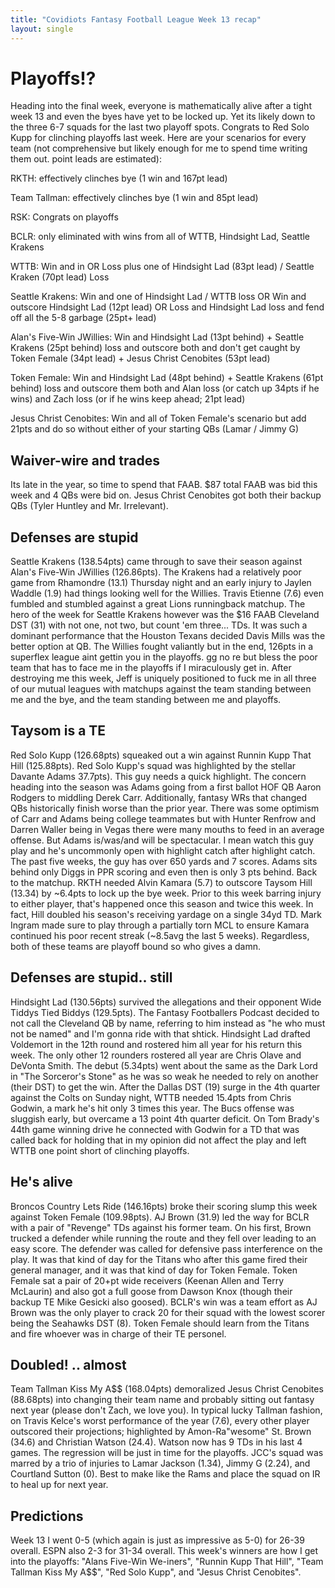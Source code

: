 ```yaml
---
title: "Covidiots Fantasy Football League Week 13 recap"
layout: single
---
```


# Playoffs!?

Heading into the final week, everyone is mathematically alive after a tight week 13 and even the byes have yet to be locked up. Yet its likely down to the three 6-7 squads for the last two playoff spots. Congrats to Red Solo Kupp for clinching playoffs last week. Here are your scenarios for every team (not comprehensive but likely enough for me to spend time writing them out. point leads are estimated):

RKTH: effectively clinches bye (1 win and 167pt lead)

Team Tallman: effectively clinches bye (1 win and 85pt lead)

RSK: Congrats on playoffs

BCLR: only eliminated with wins from all of WTTB, Hindsight Lad, Seattle Krakens

WTTB: Win and in OR Loss plus one of Hindsight Lad (83pt lead) / Seattle Kraken (70pt lead) Loss

Seattle Krakens: Win and one of Hindsight Lad / WTTB loss OR Win and outscore Hindsight Lad (12pt lead) OR Loss and Hindsight Lad loss and fend off all the 5-8 garbage (25pt+ lead)

Alan's Five-Win JWillies: Win and Hindsight Lad (13pt behind) + Seattle Krakens (25pt behind) loss and outscore both and don't get caught by Token Female (34pt lead) + Jesus Christ Cenobites (53pt lead)

Token Female: Win and Hindsight Lad (48pt behind) + Seattle Krakens (61pt behind) loss and outscore them both and Alan loss (or catch up 34pts if he wins) and Zach loss (or if he wins keep ahead; 21pt lead)

Jesus Christ Cenobites: Win and all of Token Female's scenario but add 21pts and do so without either of your starting QBs (Lamar / Jimmy G)

## Waiver-wire and trades

Its late in the year, so time to spend that FAAB. $87 total FAAB was bid this week and 4 QBs were bid on. Jesus Christ Cenobites got both their backup QBs (Tyler Huntley and Mr. Irrelevant).

## Defenses are stupid

Seattle Krakens (138.54pts) came through to save their season against Alan's Five-Win JWillies (126.86pts). The Krakens had a relatively poor game from Rhamondre (13.1) Thursday night and an early injury to Jaylen Waddle (1.9) had things looking well for the Willies. Travis Etienne (7.6) even fumbled and stumbled against a great Lions runningback matchup. The hero of the week for Seattle Krakens however was the $16 FAAB Cleveland DST (31) with not one, not two, but count 'em three... TDs. It was such a dominant performance that the Houston Texans decided Davis Mills was the better option at QB. The Willies fought valiantly but in the end, 126pts in a superflex league aint gettin you in the playoffs. gg no re but bless the poor team that has to face me in the playoffs if I miraculously get in. After destroying me this week, Jeff is uniquely positioned to fuck me in all three of our mutual leagues with matchups against the team standing between me and the bye, and the team standing between me and playoffs.

## Taysom is a TE

Red Solo Kupp (126.68pts) squeaked out a win against Runnin Kupp That Hill (125.88pts). Red Solo Kupp's squad was highlighted by the stellar Davante Adams 37.7pts). This guy needs a quick highlight. The concern heading into the season was Adams going from a first ballot HOF QB Aaron Rodgers to middling Derek Carr. Additionally, fantasy WRs that changed QBs historically finish worse than the prior year. There was some optimism of Carr and Adams being college teammates but with Hunter Renfrow and Darren Waller being in Vegas there were many mouths to feed in an average offense. But Adams is/was/and will be spectacular. I mean watch this guy play and he's uncommonly open with highlight catch after highlight catch. The past five weeks, the guy has over 650 yards and 7 scores. Adams sits behind only Diggs in PPR scoring and even then is only 3 pts behind. Back to the matchup. RKTH needed Alvin Kamara (5.7) to outscore Taysom Hill (13.34) by ~6.4pts to lock up the bye week. Prior to this week barring injury to either player, that's happened once this season and twice this week. In fact, Hill doubled his season's receiving yardage on a single 34yd TD. Mark Ingram made sure to play through a partially torn MCL to ensure Kamara continued his poor recent streak (~8.5avg the last 5 weeks). Regardless, both of these teams are playoff bound so who gives a damn.

## Defenses are stupid.. still

Hindsight Lad (130.56pts) survived the allegations and their opponent Wide Tiddys Tied Biddys (129.5pts). The Fantasy Footballers Podcast decided to not call the Cleveland QB by name, referring to him instead as "he who must not be named" and I'm gonna ride with that shtick. Hindsight Lad drafted Voldemort in the 12th round and rostered him all year for his return this week. The only other 12 rounders rostered all year are Chris Olave and DeVonta Smith. The debut (5.34pts) went about the same as the Dark Lord in "The Sorceror's Stone" as he was so weak he needed to rely on another (their DST) to get the win. After the Dallas DST (19) surge in the 4th quarter against the Colts on Sunday night, WTTB needed 15.4pts from Chris Godwin, a mark he's hit only 3 times this year. The Bucs offense was sluggish early, but overcame a 13 point 4th quarter deficit. On Tom Brady's 44th game winning drive he connected with Godwin for a TD that was called back for holding that in my opinion did not affect the play and left WTTB one point short of clinching playoffs.

## He's alive

Broncos Country Lets Ride (146.16pts) broke their scoring slump this week against Token Female (109.98pts). AJ Brown (31.9) led the way for BCLR with a pair of "Revenge" TDs against his former team. On his first, Brown trucked a defender while running the route and they fell over leading to an easy score. The defender was called for defensive pass interference on the play. It was that kind of day for the Titans who after this game fired their general manager, and it was that kind of day for Token Female. Token Female sat a pair of 20+pt wide receivers (Keenan Allen and Terry McLaurin) and also got a full goose from Dawson Knox (though their backup TE Mike Gesicki also goosed). BCLR's win was a team effort as AJ Brown was the only player to crack 20 for their squad with the lowest scorer being the Seahawks DST (8). Token Female should learn from the Titans and fire whoever was in charge of their TE personel. 

## Doubled! .. almost

Team Tallman Kiss My A$$ (168.04pts) demoralized Jesus Christ Cenobites (88.68pts) into changing their team name and probably sitting out fantasy next year (please don't Zach, we love you). In typical lucky Tallman fashion, on Travis Kelce's worst performance of the year (7.6), every other player outscored their projections; highlighted by Amon-Ra"wesome" St. Brown (34.6) and Christian Watson (24.4). Watson now has 9 TDs in his last 4 games. The regression will be just in time for the playoffs. JCC's squad was marred by a trio of injuries to Lamar Jackson (1.34), Jimmy G (2.24), and Courtland Sutton (0). Best to make like the Rams and place the squad on IR to heal up for next year.

## Predictions

Week 13 I went 0-5 (which again is just as impressive as 5-0) for 26-39 overall. ESPN also 2-3 for 31-34 overall. This week's winners are how I get into the playoffs: 
 "Alans Five-Win We-iners", "Runnin Kupp That Hill", "Team Tallman Kiss My A$$", "Red Solo Kupp", and "Jesus Christ Cenobites".
